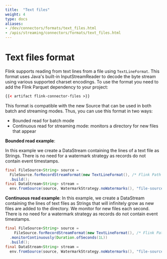 ```yaml
---
title:  "Text files"
weight: 4
type: docs
aliases:
- /dev/connectors/formats/text_files.html
- /apis/streaming/connectors/formats/text_files.html
---
```

<!--
Licensed to the Apache Software Foundation (ASF) under one
or more contributor license agreements.  See the NOTICE file
distributed with this work for additional information
regarding copyright ownership.  The ASF licenses this file
to you under the Apache License, Version 2.0 (the
"License"); you may not use this file except in compliance
with the License.  You may obtain a copy of the License at

  http://www.apache.org/licenses/LICENSE-2.0

Unless required by applicable law or agreed to in writing,
software distributed under the License is distributed on an
"AS IS" BASIS, WITHOUT WARRANTIES OR CONDITIONS OF ANY
KIND, either express or implied.  See the License for the
specific language governing permissions and limitations
under the License.
-->


# Text files format

Flink supports reading from text lines from a file using `TextLineFormat`. This format uses Java's built-in InputStreamReader to decode the byte stream using various supported charset encodings.
To use the format you need to add the Flink Parquet dependency to your project:

```xml
{{< artifact flink-connector-files >}}
```

This format is compatible with the new Source that can be used in both batch and streaming modes.
Thus, you can use this format in two ways:
- Bounded read for batch mode
- Continuous read for streaming mode: monitors a directory for new files that appear

**Bounded read example**:

In this example we create a DataStream containing the lines of a text file as Strings. 
There is no need for a watermark strategy as records do not contain event timestamps.

```java
final FileSource<String> source =
  FileSource.forRecordStreamFormat(new TextLineFormat(), /* Flink Path */)
  .build();
final DataStream<String> stream =
  env.fromSource(source, WatermarkStrategy.noWatermarks(), "file-source");
```

**Continuous read example**:
In this example, we create a DataStream containing the lines of text files as Strings that will infinitely grow 
as new files are added to the directory. We monitor for new files each second.
There is no need for a watermark strategy as records do not contain event timestamps.

```java
final FileSource<String> source =
    FileSource.forRecordStreamFormat(new TextLineFormat(), /* Flink Path */)
  .monitorContinuously(Duration.ofSeconds(1L))
  .build();
final DataStream<String> stream =
  env.fromSource(source, WatermarkStrategy.noWatermarks(), "file-source");
```
